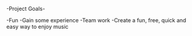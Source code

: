 -Project Goals-

-Fun
-Gain some experience
-Team work
-Create a fun, free, quick and easy way to enjoy music